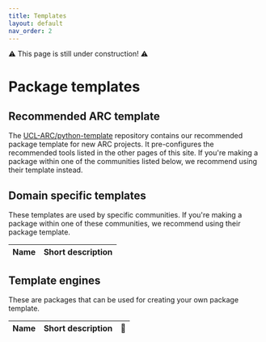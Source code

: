 ```yaml
---
title: Templates
layout: default
nav_order: 2
---
```


⚠️ This page is still under construction! ⚠️

# Package templates

## Recommended ARC template
The [UCL-ARC/python-template](https://github.com/UCL-ARC/python-template) repository contains our recommended package template for new ARC projects.
It pre-configures the recommended tools listed in the other pages of this site.
If you're making a package within one of the communities listed below, we recommend using their template instead.

## Domain specific templates
These templates are used by specific communities.
If you're making a package within one of these communities, we recommend using their package template.

| Name | Short description |
| ---- | ----------------- |



## Template engines
These are packages that can be used for creating your own package template.

| Name | Short description |  🚦 |
| ---- | ----------------- | :---: |
